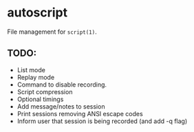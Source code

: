 # autoscript
File management for `script(1)`.

## TODO:
 - List mode
 - Replay mode
 - Command to disable recording.
 - Script compression
 - Optional timings
 - Add message/notes to session
 - Print sessions removing ANSI escape codes
 - Inform user that session is being recorded (and add -q flag)
